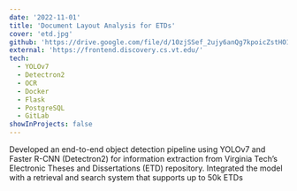 ```yaml
---
date: '2022-11-01'
title: 'Document Layout Analysis for ETDs'
cover: 'etd.jpg'
github: 'https://drive.google.com/file/d/10zjSSef_2ujy6anQg7kpoicZstHO1lrz/view?usp=share_link'
external: 'https://frontend.discovery.cs.vt.edu/'
tech:
  - YOLOv7
  - Detectron2
  - OCR
  - Docker
  - Flask
  - PostgreSQL
  - GitLab
showInProjects: false
---
```


Developed an end-to-end object detection pipeline using YOLOv7 and Faster R-CNN (Detectron2) for information extraction from Virginia Tech’s Electronic Theses and Dissertations (ETD) repository. Integrated the model with a retrieval and search system that supports up to 50k ETDs
